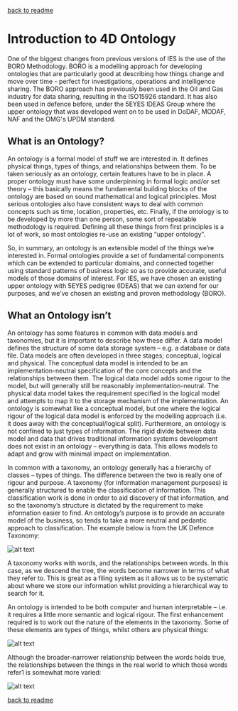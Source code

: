 [back to readme](README.md)

# Introduction to 4D Ontology
One of the biggest changes from previous versions of IES is the use of the BORO Methodology. BORO is a modelling approach for developing ontologies that are particularly good at describing how things change and move over time - perfect for investigations, operations and intelligence sharing. The BORO approach has previously been used in the Oil and Gas industry for data sharing, resulting in the ISO15926 standard. It has also been used in defence before, under the 5EYES IDEAS Group where the upper ontology that was developed went on to be used in DoDAF, MODAF, NAF and the OMG's UPDM standard.

## What is an Ontology?
An ontology is a formal model of stuff we are interested in. It defines physical things, types of things, and relationships between them. To be taken seriously as an ontology, certain features have to be in place. A proper ontology must have some underpinning in formal logic and/or set theory – this basically means the fundamental building blocks of the ontology are based on sound mathematical and logical principles. Most serious ontologies also have consistent ways to deal with common concepts such as time, location, properties, etc. Finally, if the ontology is to be developed by more than one person, some sort of repeatable methodology is required. Defining all these things from first principles is a lot of work, so most ontologies re-use an existing “upper ontology”.

So, in summary, an ontology is an extensible model of the things we’re interested in. Formal ontologies provide a set of fundamental components which can be extended to particular domains, and connected together using standard patterns of business logic so as to provide accurate, useful models of those domains of interest. For IES, we have chosen an existing upper ontology with 5EYES pedigree (IDEAS) that we can extend for our purposes, and we’ve chosen an existing and proven methodology (BORO).

## What an Ontology isn’t
An ontology has some features in common with data models and taxonomies, but it is important to describe how these differ. A data model defines the structure of some data storage system – e.g. a database or data file. Data models are often developed in three stages; conceptual, logical and physical. The conceptual data model is intended to be an implementation-neutral specification of the core concepts and the relationships between them. The logical data model adds some rigour to the model, but will generally still be reasonably implementation-neutral. The physical data model takes the requirement specified in the logical model and attempts to map it to the storage mechanism of the implementation. An ontology is somewhat like a conceptual model, but one where the logical rigour of the logical data model is enforced by the modelling approach (i.e. it does away with the conceptual/logical split). Furthermore, an ontology is not confined to just types of information. The rigid divide between data model and data that drives traditional information systems development does not exist in an ontology – everything is data. This allows models to adapt and grow with minimal impact on implementation.

In common with a taxonomy, an ontology generally has a hierarchy of classes – types of things. The difference between the two is really one of rigour and purpose. A taxonomy (for information management purposes) is generally structured to enable the classification of information. This classification work is done in order to aid discovery of that information, and so the taxonomy’s structure is dictated by the requirement to make information easier to find. An ontology’s purpose is to provide an accurate model of the business, so tends to take a more neutral and pedantic approach to classification. The example below is from the UK Defence Taxonomy:

![alt text](https://raw.githubusercontent.com/dstl/IES4/master/Images/ukdt1.png)

A taxonomy works with words, and the relationships between words. In this case, as we descend the tree, the words become narrower in terms of what they refer to. This is great as a filing system as it allows us to be systematic about where we store our information whilst providing a hierarchical way to search for it.

An ontology is intended to be both computer and human interpretable – i.e. it requires a little more semantic and logical rigour. The first enhancement required is to work out the nature of the elements in the taxonomy. Some of these elements are types of things, whilst others are physical things:

![alt text](https://raw.githubusercontent.com/dstl/IES4/master/Images/ukdt2.png)

Although the broader-narrower relationship between the words holds true, the relationships between the things in the real world to which those words refer1 is somewhat more varied:

![alt text](https://raw.githubusercontent.com/dstl/IES4/master/Images/ukdt3.png)




[back to readme](README.md)

